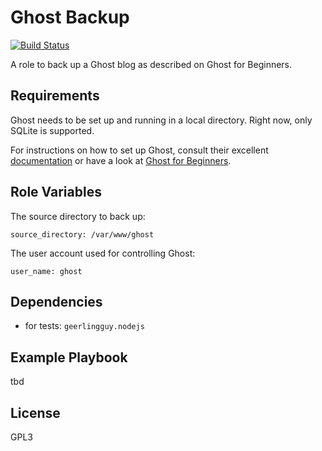 Ghost Backup
============

[![Build Status](https://travis-ci.org/Logout22/ansible-role-ghost-backup.svg?branch=master)](https://travis-ci.org/Logout22/ansible-role-ghost-backup)

A role to back up a Ghost blog as described on Ghost for Beginners.

Requirements
------------

Ghost needs to be set up and running in a local directory. Right now, only SQLite is supported.

For instructions on how to set up Ghost, consult their excellent [documentation](https://ghost.org/docs/)
or have a look at [Ghost for Beginners](https://www.ghostforbeginners.com/).

Role Variables
--------------

The source directory to back up:

    source_directory: /var/www/ghost

The user account used for controlling Ghost:

    user_name: ghost

Dependencies
------------

- for tests: `geerlingguy.nodejs`

Example Playbook
----------------

tbd

License
-------

GPL3
